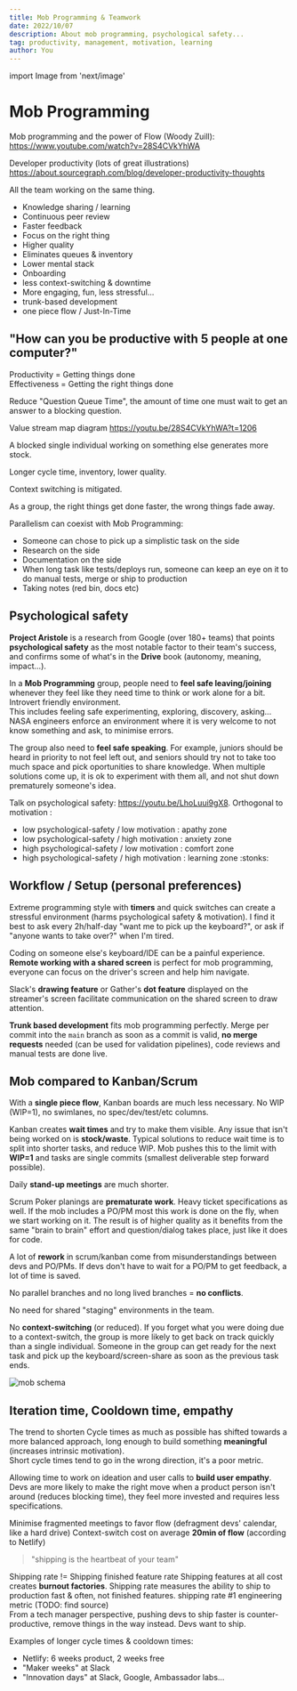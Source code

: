 ```yaml
---
title: Mob Programming & Teamwork
date: 2022/10/07
description: About mob programming, psychological safety...
tag: productivity, management, motivation, learning
author: You
---
```


import Image from 'next/image'

# Mob Programming

Mob programming and the power of Flow (Woody Zuill):
https://www.youtube.com/watch?v=28S4CVkYhWA

Developer productivity (lots of great illustrations) https://about.sourcegraph.com/blog/developer-productivity-thoughts

All the team working on the same thing.

- Knowledge sharing / learning
- Continuous peer review
- Faster feedback
- Focus on the right thing
- Higher quality
- Eliminates queues & inventory
- Lower mental stack
- Onboarding
- less context-switching & downtime
- More engaging, fun, less stressful...
- trunk-based development
- one piece flow / Just-In-Time

## "How can you be productive with 5 people at one computer?"

Productivity = Getting things done  
Effectiveness = Getting the right things done

Reduce "Question Queue Time", the amount of time one must wait to get an answer to a blocking question.

Value stream map diagram https://youtu.be/28S4CVkYhWA?t=1206

A blocked single individual working on something else generates more stock.

Longer cycle time, inventory, lower quality.

Context switching is mitigated.

As a group, the right things get done faster, the wrong things fade away.

Parallelism can coexist with Mob Programming:

- Someone can chose to pick up a simplistic task on the side
- Research on the side
- Documentation on the side
- When long task like tests/deploys run, someone can keep an eye on it to do manual tests, merge or ship to production
- Taking notes (red bin, docs etc)

## Psychological safety

**Project Aristole** is a research from Google (over 180+ teams) that points **psychological safety** as the most notable factor to their team's success, and confirms some of what's in the **Drive** book (autonomy, meaning, impact...).

In a **Mob Programming** group, people need to **feel safe leaving/joining** whenever they feel like they need time to think or work alone for a bit. Introvert friendly environment.  
This includes feeling safe experimenting, exploring, discovery, asking...  
NASA engineers enforce an environment where it is very welcome to not know something and ask, to minimise errors.

The group also need to **feel safe speaking**. For example, juniors should be heard in priority to not feel left out, and seniors should try not to take too much space and pick oportunities to share knowledge. When multiple solutions come up, it is ok to experiment with them all, and not shut down prematurely someone's idea.

Talk on psychological safety: https://youtu.be/LhoLuui9gX8.
Orthogonal to motivation :

- low psychological-safety / low motivation : apathy zone
- low psychological-safety / high motivation : anxiety zone
- high psychological-safety / low motivation : comfort zone
- high psychological-safety / high motivation : learning zone :stonks:

## Workflow / Setup (personal preferences)

Extreme programming style with **timers** and quick switches can create a stressful environment (harms psychological safety & motivation). I find it best to ask every 2h/half-day "want me to pick up the keyboard?", or ask if "anyone wants to take over?" when I'm tired.

Coding on someone else's keyboard/IDE can be a painful experience. **Remote working with a shared screen** is perfect for mob programming, everyone can focus on the driver's screen and help him navigate.

Slack's **drawing feature** or Gather's **dot feature** displayed on the streamer's screen facilitate communication on the shared screen to draw attention.

**Trunk based development** fits mob programming perfectly. Merge per commit into the `main` branch as soon as a commit is valid, **no merge requests** needed (can be used for validation pipelines), code reviews and manual tests are done live.

## Mob compared to Kanban/Scrum

With a **single piece flow**, Kanban boards are much less necessary. No WIP (WIP=1), no swimlanes, no spec/dev/test/etc columns.

Kanban creates **wait times** and try to make them visible. Any issue that isn't being worked on is **stock/waste**. Typical solutions to reduce wait time is to split into shorter tasks, and reduce WIP. Mob pushes this to the limit with **WIP=1** and tasks are single commits (smallest deliverable step forward possible).

Daily **stand-up meetings** are much shorter.

Scrum Poker planings are **prematurate work**. Heavy ticket specifications as well. If the mob includes a PO/PM most this work is done on the fly, when we start working on it.
The result is of higher quality as it benefits from the same "brain to brain" effort and question/dialog takes place, just like it does for code.

A lot of **rework** in scrum/kanban come from misunderstandings between devs and PO/PMs.
If devs don't have to wait for a PO/PM to get feedback, a lot of time is saved.

No parallel branches and no long lived branches = **no conflicts**.

No need for shared "staging" environments in the team.

No **context-switching** (or reduced). If you forget what you were doing due to a context-switch, the group is more likely to get back on track quickly than a single individual. Someone in the group can get ready for the next task and pick up the keyboard/screen-share as soon as the previous task ends.

<Image
  src="/images/mob-schema.png"
  alt="mob schema"
  width={2522}
  height={5073}
/>

## Iteration time, Cooldown time, empathy

The trend to shorten Cycle times as much as possible has shifted towards a more balanced approach, long enough to build something **meaningful** (increases intrinsic motivation).  
Short cycle times tend to go in the wrong direction, it's a poor metric.

Allowing time to work on ideation and user calls to **build user empathy**. Devs are more likely to make the right move when a product person isn't around (reduces blocking time), they feel more invested and requires less specifications.

Minimise fragmented meetings to favor flow (defragment devs' calendar, like a hard drive)
Context-switch cost on average **20min of flow** (according to Netlify)

> "shipping is the heartbeat of your team"

Shipping rate != Shipping finished feature rate
Shipping features at all cost creates **burnout factories**.
Shipping rate measures the ability to ship to production fast & often, not finished features.
shipping rate #1 engineering metric (TODO: find source)  
From a tech manager perspective, pushing devs to ship faster is counter-productive, remove things in the way instead. Devs want to ship.

Examples of longer cycle times & cooldown times:

- Netlify: 6 weeks product, 2 weeks free
- "Maker weeks" at Slack
- "Innovation days" at Slack, Google, Ambassador labs...
